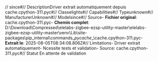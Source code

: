 // since#// DescriptionDriver extrait automatiquement depuis cache.cpython-311.pyc#// Classelights#// Capabilities#// Typeunknown#// ManufacturerUnknown#// Modelsince#// Source- **Fichier original**: cache.cpython-311.pyc- **Chemin complet**: D:\Download\Compressed\elelabs-zigbee-ezsp-utility-master\elelabs-zigbee-ezsp-utility-master\venv\Lib\site-packages\pip\_internal\commands\__pycache__\cache.cpython-311.pyc- **Extrait le**: 2025-08-05T08:34:08.806Z#// Limitations- Driver extrait automatiquement- Ncessite tests et validation- Source: cache.cpython-311.pyc#// Statut En attente de validation